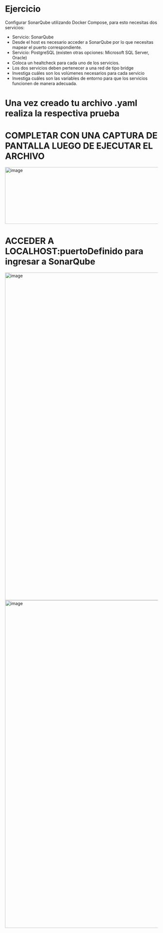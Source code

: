 # Ejercicio
Configurar SonarQube utilizando Docker Compose, para esto necesitas dos servicios:
- Servicio: SonarQube
- Desde el host es necesario acceder a SonarQube por lo que necesitas mapear el puerto correspondiente.
- Servicio: PostgreSQL (existen otras opciones: Microsoft SQL Server, Oracle)
- Coloca un healtcheck para cada uno de los servicios.
- Los dos servicios deben pertenecer a una red de tipo bridge
- Investiga cuáles son los volúmenes necesarios para cada servicio
- Investiga cuáles son las variables de entorno para que los servicios funcionen de manera adecuada.
  
# Una vez creado tu archivo .yaml realiza la respectiva prueba 
# COMPLETAR CON UNA CAPTURA DE PANTALLA LUEGO DE EJECUTAR EL ARCHIVO
<img width="1456" height="187" alt="image" src="https://github.com/user-attachments/assets/49e36b3f-88ce-40d8-84d9-4f6a03d04b74" />

# ACCEDER A LOCALHOST:puertoDefinido para ingresar a SonarQube
<img width="1919" height="1079" alt="image" src="https://github.com/user-attachments/assets/de61d896-46fe-40ea-93e1-a57e7074f065" />

<img width="1919" height="1079" alt="image" src="https://github.com/user-attachments/assets/292fdf4b-cbeb-45e0-b9f4-7921ae6bd285" />
